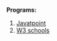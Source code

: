 **Programs:** 

1. [Javatpoint](https://www.javatpoint.com/php-programs)
2. [W3 schools](https://www.w3schools.com/php/default.asp)